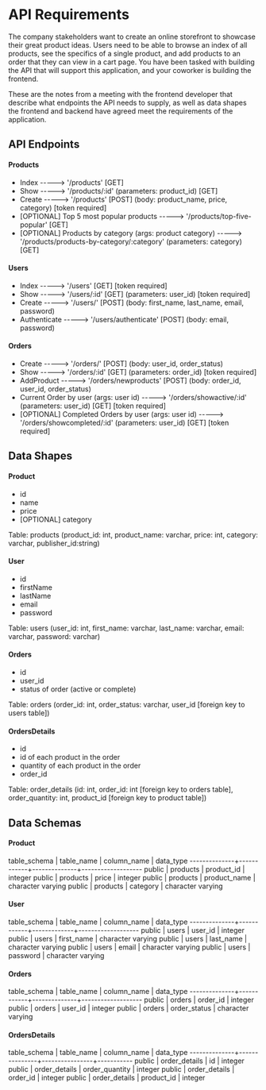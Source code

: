 # API Requirements
The company stakeholders want to create an online storefront to showcase their great product ideas. Users need to be able to browse an index of all products, see the specifics of a single product, and add products to an order that they can view in a cart page. You have been tasked with building the API that will support this application, and your coworker is building the frontend.

These are the notes from a meeting with the frontend developer that describe what endpoints the API needs to supply, as well as data shapes the frontend and backend have agreed meet the requirements of the application. 

## API Endpoints
#### Products
- Index ----->   '/products' [GET] 
- Show ----->    '/products/:id' (parameters: product_id) [GET] 
- Create -----> '/products' [POST] (body: product_name, price, category) [token required]
- [OPTIONAL] Top 5 most popular products -----> '/products/top-five-popular' [GET]
- [OPTIONAL] Products by category (args: product category) -----> '/products/products-by-category/:category' (parameters: category)[GET]

#### Users
- Index ----->   '/users' [GET] [token required]
- Show ----->   '/users/:id' [GET] (parameters: user_id) [token required]
- Create ----->   '/users/' [POST] (body: first_name, last_name, email, password)
- Authenticate ----->  '/users/authenticate' [POST] (body: email, password)

#### Orders
- Create ----->   '/orders/' [POST] (body: user_id, order_status)
- Show ----->   '/orders/:id' [GET] (parameters: order_id) [token required]
- AddProduct ----->   '/orders/newproducts' [POST] (body: order_id, user_id, order_status)
- Current Order by user (args: user id) -----> '/orders/showactive/:id' (parameters: user_id) [GET] [token required]
- [OPTIONAL] Completed Orders by user (args: user id) -----> '/orders/showcompleted/:id' (parameters: user_id) [GET] [token required]

## Data Shapes
#### Product
-  id
- name
- price
- [OPTIONAL] category    

Table: products (product_id: int, product_name: varchar, price: int, category: varchar, publisher_id:string)

#### User
- id
- firstName
- lastName
- email
- password

Table: users (user_id: int, first_name: varchar, last_name: varchar, email: varchar, password: varchar)

#### Orders
- id
- user_id
- status of order (active or complete)

Table: orders (order_id: int, order_status: varchar, user_id [foreign key to users table])

#### OrdersDetails
- id
- id of each product in the order
- quantity of each product in the order
- order_id 

Table: order_details (id: int, order_id: int [foreign key to orders table], order_quantity: int, product_id [foreign key to product table])


## Data Schemas
#### Product

 table_schema | table_name | column_name  |     data_type
--------------+------------+--------------+-------------------
 public       | products   | product_id   | integer
 public       | products   | price        | integer
 public       | products   | product_name | character varying
 public       | products   | category     | character varying

#### User

 table_schema | table_name | column_name |     data_type
--------------+------------+-------------+-------------------
 public       | users      | user_id     | integer
 public       | users      | first_name  | character varying
 public       | users      | last_name   | character varying
 public       | users      | email       | character varying
 public       | users      | password    | character varying

#### Orders

 table_schema | table_name | column_name  |     data_type
--------------+------------+--------------+-------------------
 public       | orders     | order_id     | integer
 public       | orders     | user_id      | integer
 public       | orders     | order_status | character varying

#### OrdersDetails

 table_schema |  table_name   |  column_name   | data_type
--------------+---------------+----------------+-----------
 public       | order_details | id             | integer
 public       | order_details | order_quantity | integer
 public       | order_details | order_id       | integer
 public       | order_details | product_id     | integer
